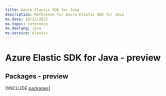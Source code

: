 ```yaml
---
title: Azure Elastic SDK for Java
description: Reference for Azure Elastic SDK for Java
ms.date: 10/22/2025
ms.topic: reference
ms.devlang: java
ms.service: elastic
---
```

# Azure Elastic SDK for Java - preview
## Packages - preview
[!INCLUDE [packages](elastic-index.md)]